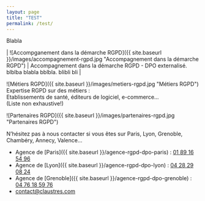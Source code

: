 ```yaml
---
layout: page
title: "TEST"
permalink: /test/
---
```


Blabla


| ![Accompganement dans la démarche RGPD]({{ site.baseurl }}/images/accompagnement-rgpd.jpg "Accompagnement dans la démarche RGPD") | Accompagnement dans la démarche RGPD - DPO externalisé. blblba blabla bblbla. blibli bli |

![Métiers RGPD]({{ site.baseurl }}/images/metiers-rgpd.jpg "Métiers RGPD")
Expertise RGPD sur des métiers :<br>
Etablissements de santé, éditeurs de logiciel, e-commerce...<br>
(Liste non exhaustive!)


![Partenaires RGPD]({{ site.baseurl }}/images/partenaires-rgpd.jpg "Partenaires RGPD")



N’hésitez pas à nous contacter si vous êtes sur Paris, Lyon, Grenoble, Chambéry, Annecy, Valence…
* Agence de [Paris]({{ site.baseurl }}/agence-rgpd-dpo-paris) : [01 89 16 54 96](tel:+33189165496)
* Agence de [Lyon]({{ site.baseurl }}/agence-rgpd-dpo-lyon) : [04 28 29 08 24](tel:+33428290824)
* Agence de [Grenoble]({{ site.baseurl }}/agence-rgpd-dpo-grenoble) : [04 76 18 59 76](tel:+33476185976)
* [contact@claustres.com](mailto:contact@claustres.com)

